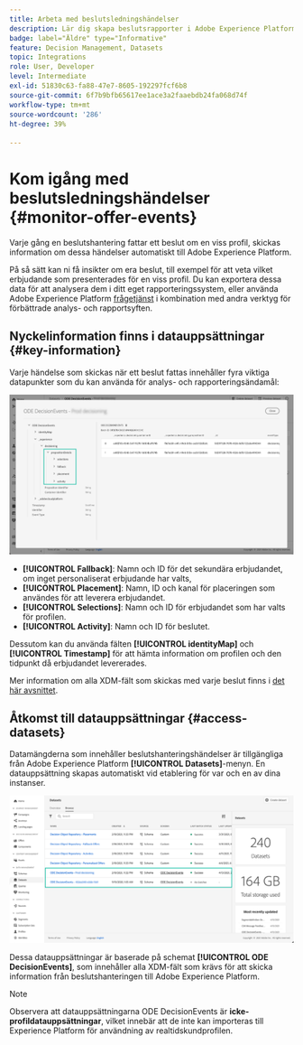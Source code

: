 ```yaml
---
title: Arbeta med beslutsledningshändelser
description: Lär dig skapa beslutsrapporter i Adobe Experience Platform.
badge: label="Äldre" type="Informative"
feature: Decision Management, Datasets
topic: Integrations
role: User, Developer
level: Intermediate
exl-id: 51830c63-fa88-47e7-8605-192297fcf6b8
source-git-commit: 6f7b9bfb65617ee1ace3a2faaebdb24fa068d74f
workflow-type: tm+mt
source-wordcount: '286'
ht-degree: 39%

---
```


# Kom igång med beslutsledningshändelser {#monitor-offer-events}

Varje gång en beslutshantering fattar ett beslut om en viss profil, skickas information om dessa händelser automatiskt till Adobe Experience Platform.

På så sätt kan ni få insikter om era beslut, till exempel för att veta vilket erbjudande som presenterades för en viss profil. Du kan exportera dessa data för att analysera dem i ditt eget rapporteringssystem, eller använda Adobe Experience Platform [frågetjänst](https://experienceleague.adobe.com/docs/experience-platform/query/home.html?lang=sv) i kombination med andra verktyg för förbättrade analys- och rapportsyften.

## Nyckelinformation finns i datauppsättningar {#key-information}

Varje händelse som skickas när ett beslut fattas innehåller fyra viktiga datapunkter som du kan använda för analys- och rapporteringsändamål:

![](../assets/events-dataset-preview.png)

* **[!UICONTROL Fallback]**: Namn och ID för det sekundära erbjudandet, om inget personaliserat erbjudande har valts,
* **[!UICONTROL Placement]**: Namn, ID och kanal för placeringen som användes för att leverera erbjudandet.
* **[!UICONTROL Selections]**: Namn och ID för erbjudandet som har valts för profilen.
* **[!UICONTROL Activity]**: Namn och ID för beslutet.

Dessutom kan du använda fälten **[!UICONTROL identityMap]** och **[!UICONTROL Timestamp]** för att hämta information om profilen och den tidpunkt då erbjudandet levererades.

Mer information om alla XDM-fält som skickas med varje beslut finns i [det här avsnittet](xdm-fields.md).

## Åtkomst till datauppsättningar {#access-datasets}

Datamängderna som innehåller beslutshanteringshändelser är tillgängliga från Adobe Experience Platform **[!UICONTROL Datasets]**-menyn. En datauppsättning skapas automatiskt vid etablering för var och en av dina instanser.

![](../assets/events-datasets-list.png)

Dessa datauppsättningar är baserade på schemat **[!UICONTROL ODE DecisionEvents]**, som innehåller alla XDM-fält som krävs för att skicka information från beslutshanteringen till Adobe Experience Platform.

>[!NOTE]
>
>Observera att datauppsättningarna ODE DecisionEvents är **icke-profildatauppsättningar**, vilket innebär att de inte kan importeras till Experience Platform för användning av realtidskundprofilen.

